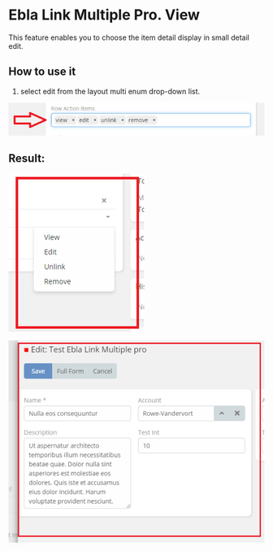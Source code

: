 # Ebla Link Multiple Pro. View

This feature enables you to choose the item detail display in small detail edit.

## How to use it

1. select edit from the layout multi enum drop-down list.

![View](../../../_static/images/extensions/ebla-link-multiple-pro/row-action-items/row-action-items.png)

## Result:

![View](../../../_static/images/extensions/ebla-link-multiple-pro/row-action-items/row-action-items-res.png)

![View](../../../_static/images/extensions/ebla-link-multiple-pro/row-action-items/row-action-items-edit.png)

